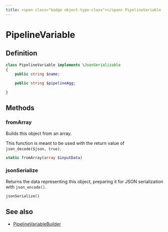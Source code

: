```yaml
---
title: <span class="badge object-type-class"></span> PipelineVariable
---
```

# <span class="badge object-type-class"></span> PipelineVariable

## Definition

```php
class PipelineVariable implements \JsonSerializable
{
    public string $name;

    public string $pipelineAgg;

}
```
## Methods

### <span class="badge object-method"></span> fromArray

Builds this object from an array.

This function is meant to be used with the return value of `json_decode($json, true)`.

```php
static fromArray(array $inputData)
```

### <span class="badge object-method"></span> jsonSerialize

Returns the data representing this object, preparing it for JSON serialization with `json_encode()`.

```php
jsonSerialize()
```

## See also

 * <span class="badge builder"></span> [PipelineVariableBuilder](./builder-PipelineVariableBuilder.md)
